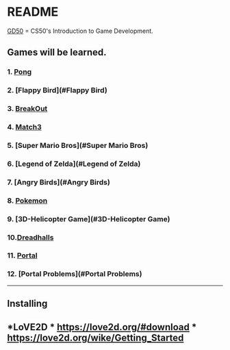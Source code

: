README
========================================
[GD50](https://online-learning.harvard.edu/course/cs50s-introduction-game-development?delta=0) = CS50's Introduction to Game Development.

## Games will be learned.
### 1. [Pong](#Pong)
### 2. [Flappy Bird](#Flappy Bird)
### 3. [BreakOut](#BreakOut)
### 4. [Match3](#Match3)
### 5. [Super Mario Bros](#Super Mario Bros)
### 6. [Legend of Zelda](#Legend of Zelda)
### 7. [Angry Birds](#Angry Birds)
### 8. [Pokemon](#Pokemon)
### 9. [3D-Helicopter Game](#3D-Helicopter Game)
### 10.[Dreadhalls](#Dreadhalls)
### 11. [Portal](#Portal)
### 12. [Portal Problems](#Portal Problems)
-------------------------------------------------
## Installing 
*LoVE2D
    * https://love2d.org/#download
    * https://love2d.org/wike/Getting_Started
-------------------------------------------------



